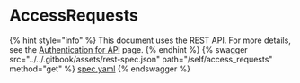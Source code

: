# AccessRequests

{% hint style="info" %}
This document uses the REST API. For more details, see the [Authentication for API](../authentication-for-api/) page.
{% endhint %}
{% swagger src="../../.gitbook/assets/rest-spec.json" path="/self/access_requests" method="get" %}
[spec.yaml](../../.gitbook/assets/rest-spec.json)
{% endswagger %}
